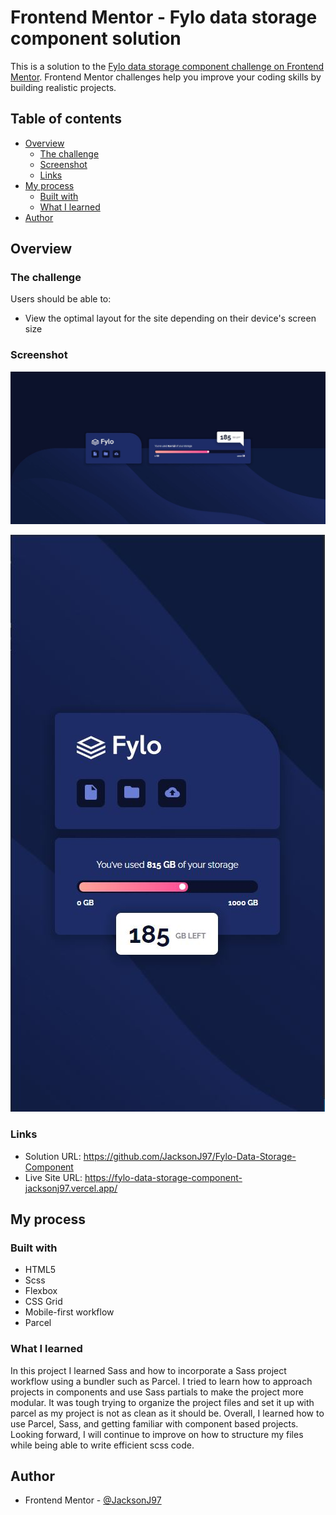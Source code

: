 # Frontend Mentor - Fylo data storage component solution

This is a solution to the [Fylo data storage component challenge on Frontend Mentor](https://www.frontendmentor.io/challenges/fylo-data-storage-component-1dZPRbV5n). Frontend Mentor challenges help you improve your coding skills by building realistic projects.

## Table of contents

- [Overview](#overview)
  - [The challenge](#the-challenge)
  - [Screenshot](#screenshot)
  - [Links](#links)
- [My process](#my-process)
  - [Built with](#built-with)
  - [What I learned](#what-i-learned)
- [Author](#author)

## Overview

### The challenge

Users should be able to:

- View the optimal layout for the site depending on their device's screen size

### Screenshot

![Desktop view](./design/final-desktop.JPG)

![Mobile view](./design/final-mobile.JPG)

### Links

- Solution URL: https://github.com/JacksonJ97/Fylo-Data-Storage-Component
- Live Site URL: https://fylo-data-storage-component-jacksonj97.vercel.app/

## My process

### Built with

- HTML5
- Scss
- Flexbox
- CSS Grid
- Mobile-first workflow
- Parcel

### What I learned

In this project I learned Sass and how to incorporate a Sass project workflow using a bundler such as Parcel. I tried to learn how to approach projects in components and use Sass partials to make the project more modular. It was tough trying to organize the project files and set it up with parcel as my project is not as clean as it should be. Overall, I learned how to use Parcel, Sass, and getting familiar with component based projects. Looking forward, I will continue to improve on how to structure my files while being able to write efficient scss code.

## Author

- Frontend Mentor - [@JacksonJ97](https://www.frontendmentor.io/profile/JacksonJ97)
